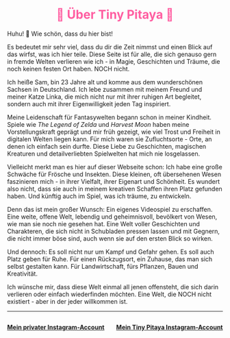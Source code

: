 
<h1 style="color:rgb(255, 94, 161); text-align: center;">🌱 Über Tiny Pitaya 🌱</h1>

Huhu! 💖 Wie schön, dass du hier bist!

Es bedeutet mir sehr viel, dass du dir die Zeit nimmst und einen Blick auf das wirfst, was ich hier teile. Diese Seite ist für alle, die sich genauso gern in fremde Welten verlieren wie ich - in Magie, Geschichten und Träume, die noch keinen festen Ort haben. NOCH nicht.

Ich heiße Sam, bin 23 Jahre alt und komme aus dem wunderschönen Sachsen in Deutschland. Ich lebe zusammen mit meinem Freund und meiner Katze Linka, die mich nicht nur mit ihrer ruhigen Art begleitet, sondern auch mit ihrer Eigenwilligkeit jeden Tag inspiriert.

Meine Leidenschaft für Fantasywelten begann schon in meiner Kindheit. Spiele wie *The Legend of Zelda* und *Harvest Moon* haben meine Vorstellungskraft geprägt und mir früh gezeigt, wie viel Trost und Freiheit in digitalen Welten liegen kann. Für mich waren sie Zufluchtsorte - Orte, an denen ich einfach sein durfte. Diese Liebe zu Geschichten, magischen Kreaturen und detailverliebten Spielwelten hat mich nie losgelassen.

Vielleicht merkt man es hier auf dieser Webseite schon: Ich habe eine große Schwäche für Frösche und Insekten. Diese kleinen, oft übersehenen Wesen faszinieren mich - in ihrer Vielfalt, ihrer Eigenart und Schönheit. Es wundert also nicht, dass sie auch in meinem kreativen Schaffen ihren Platz gefunden haben. Und künftig auch im Spiel, was ich träume, zu entwickeln.

Denn das ist mein großer Wunsch: Ein eigenes Videospiel zu erschaffen. Eine weite, offene Welt, lebendig und geheimnisvoll, bevölkert von Wesen, wie man sie noch nie gesehen hat. Eine Welt voller Geschichten und Charakteren, die sich nicht in Schubladen pressen lassen und mit Gegnern, die nicht immer böse sind, auch wenn sie auf den ersten Blick so wirken.

Und dennoch: Es soll nicht nur um Kampf und Gefahr gehen. Es soll auch Platz geben für Ruhe. Für einen Rückzugsort, ein Zuhause, das man sich selbst gestalten kann. Für Landwirtschaft, fürs Pflanzen, Bauen und Kreativität.

Ich wünsche mir, dass diese Welt einmal all jenen offensteht, die sich darin verlieren oder einfach wiederfinden möchten. Eine Welt, die NOCH nicht existiert - aber in der jeder willkommen ist.

---

<div style="display: flex; justify-content: space-between; margin-top: 2em;">
  <a href="https://www.instagram.com//im.done.im.just.sayin/" target="_blank"><strong>Mein privater Instagram-Account</strong></a>
  <a href="https://www.instagram.com/tiny_pitaya/" target="_blank"><strong>Mein Tiny Pitaya Instagram-Account</strong></a>
</div>